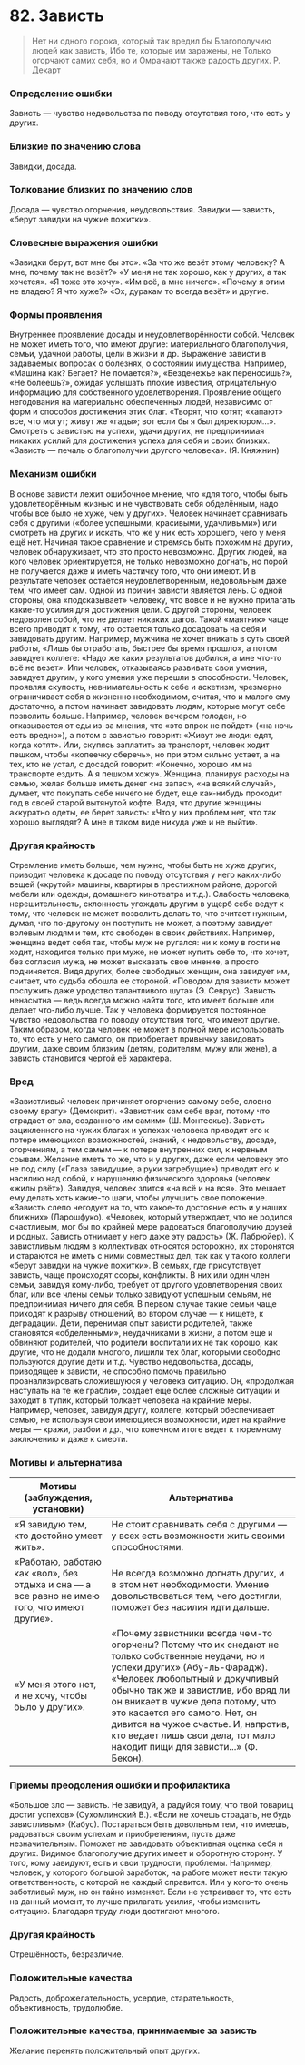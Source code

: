 # 82. Зависть

>Нет ни одного порока, который так вредил бы 
Благополучию людей как зависть, 
Ибо те, которые им заражены, не 
Только огорчают самих себя, но и 
Омрачают также радость других.
Р. Декарт

### Определение ошибки
Зависть — чувство недовольства по поводу отсутствия того, что есть у других.

### Близкие по значению слова
Завидки, досада.

### Толкование близких по значению слов
Досада — чувство огорчения, неудовольствия.
Завидки — зависть, «берут завидки на чужие пожитки».

### Словесные выражения ошибки
«Завидки берут, вот мне бы это».
«За что же везёт этому человеку? А мне, почему так не везёт?»
«У меня не так хорошо, как у других, а так хочется».
«Я тоже это хочу».
«Им всё, а мне ничего».
«Почему я этим не владею? Я что хуже?» «Эх, дуракам то всегда везёт» и другие.

### Формы проявления
Внутреннее проявление досады и неудовлетворённости собой. Человек не может иметь того, что имеют другие: материального благополучия, семьи, удачной работы, цели в жизни и др.
Выражение зависти в задаваемых вопросах о болезнях, о состоянии имущества. Например, «Машина как? Бегает? Не ломается?», «Безденежье как переносишь?», «Не болеешь?», ожидая услышать плохие известия, отрицательную информацию для собственного удовлетворения.
Проявление общего негодования на материально обеспеченных людей, независимо от форм и способов достижения этих благ. «Творят, что хотят; «хапают» все, что могут; живут же «гады»; вот если бы я был директором...».
Смотреть с завистью на успехи, удачи других, не предпринимая никаких усилий для достижения успеха для себя и своих близких. «Зависть — печаль о благополучии другого человека». (Я. Княжнин)

### Механизм ошибки
В основе зависти лежит ошибочное мнение, что «для того, чтобы быть удовлетворённым жизнью и не чувствовать себя обделённым, надо чтобы все было не хуже, чем у других». Человек начинает сравнивать себя с другими («более успешными, красивыми, удачливыми») или смотреть на других и искать, что же у них есть хорошего, чего у меня ещё нет.
Начиная такое сравнение и стремясь быть похожим на других, человек обнаруживает, что это просто невозможно. Других людей, на кого человек ориентируется, не только невозможно догнать, но порой не получается даже и иметь частичку того, что они имеют. И в результате человек остаётся неудовлетворенным, недовольным даже тем, что имеет сам.
Одной из причин зависти является лень. С одной стороны, она «подсказывает» человеку, что вовсе и не нужно прилагать какие-то усилия для достижения цели. С другой стороны, человек недоволен собой, что не делает никаких шагов. Такой «маятник» чаще всего приводит к тому, что остается только досадовать на себя и завидовать другим. Например, мужчина не хочет вникать в суть своей работы, «Лишь бы отработать, быстрее бы время прошло», а потом завидует коллеге: «Надо же каких результатов добился, а мне что-то всё не везет». Или человек, отказываясь развивать свои умения, завидует другим, у кого умения уже перешли в способности.
Человек, проявляя скупость, невнимательность к себе и аскетизм, чрезмерно ограничивает себя в жизненно необходимом, считая, что и малого ему достаточно, а потом начинает завидовать людям, которые могут себе позволить больше. Например, человек вечером голоден, но отказывается от еды из-за мнения, что «это впрок не пойдет» («на ночь есть вредно»), а потом с завистью говорит: «Живут же люди: едят, когда хотят». Или, скупясь заплатить за транспорт, человек ходит пешком, чтобы «копеечку сберечь», но при этом сильно устает, а на тех, кто не устал, с досадой говорит: «Конечно, хорошо им на транспорте ездить. А я пешком хожу». Женщина, планируя расходы на семью, желая больше иметь денег «на запас», «на всякий случай», думает, что покупать себе ничего не будет, еще как-нибудь проходит год в своей старой вытянутой кофте. Видя, что другие женщины аккуратно одеты, ее берет зависть: «Что у них проблем нет, что так хорошо выглядят? А мне в таком виде никуда уже и не выйти».

### Другая крайность 
Cтремление иметь больше, чем нужно, чтобы быть не хуже других, приводит человека к досаде по поводу отсутствия у него каких-либо вещей («крутой» машины, квартиры в престижном районе, дорогой мебели или одежды, домашнего кинотеатра и т.д.).
Слабость человека, нерешительность, склонность угождать другим в ущерб себе ведут к тому, что человек не может позволить делать то, что считает нужным, думая, что по-другому он поступить не может, а поэтому завидует волевым людям и тем, кто свободен в своих действиях. Например, женщина ведет себя так, чтобы муж не ругался: ни к кому в гости не ходит, находится только при муже, не может купить себе то, что хочет, без согласия мужа, не может высказать свое мнение, а просто подчиняется. Видя других, более свободных женщин, она завидует им, считает, что судьба обошла ее стороной.
«Поводом для зависти может послужить даже уродство талантливого шута» (Э. Севрус). Зависть ненасытна — ведь всегда можно найти того, кто имеет больше или делает что-либо лучше. Так у человека формируется постоянное чувство недовольства по поводу отсутствия того, что имеют другие. Таким образом, когда человек не может в полной мере использовать то, что есть у него самого, он приобретает привычку завидовать другим, даже своим близким (детям, родителям, мужу или жене), а зависть становится чертой её характера.

### Вред
«Завистливый человек причиняет огорчение самому себе, словно своему врагу» (Демокрит). «Завистник сам себе враг, потому что страдает от зла, созданного им самим» (Ш. Монтескье).
Зависть зацикленного на чужих благах и успехах человека приводит его к потере имеющихся возможностей, знаний, к недовольству, досаде, огорчениям, а тем самым — к потере внутренних сил, к нервным срывам.
Желание иметь то же, что и у других, даже если человеку это не под силу («Глаза завидущие, а руки загребущие») приводит его к насилию над собой, к нарушению физического здоровья (человек «жилы рвёт»).
Завидуя, человек злится «на всё и на вся». Это мешает ему делать хоть какие-то шаги, чтобы улучшить свое положение. «Зависть слепо негодует на то, что какое-то достояние есть и у наших ближних» (Ларошфуко).
«Человек, который утверждает, что не родился счастливым, мог бы по крайней мере радоваться благополучию друзей и родных. Зависть отнимает у него даже эту радость» (Ж. Лабрюйер).
К завистливым людям в коллективах относятся осторожно, их сторонятся и стараются не иметь с ними совместных дел, так как у такого коллеги «берут завидки на чужие пожитки».
В семьях, где присутствует зависть, чаще происходят ссоры, конфликты. В них или один член семьи, завидуя кому-либо, требует от другого удовлетворения своих благ, или все члены семьи только завидуют успешным семьям, не предпринимая ничего для себя. В первом случае такие семьи чаще приходят к разрыву отношений, во втором случае — к нищете, к деградации.
Дети, перенимая опыт зависти родителей, также становятся «обделенными», неудачниками в жизни, а потом еще и обвиняют родителей, что родители воспитали их не так хорошо, как другие, что не додали многого, лишили тех благ, которыми свободно пользуются другие дети и т.д.
Чувство недовольства, досады, приводящее к зависти, не способно помочь правильно проанализировать сложившуюся у человека ситуацию. Он, «продолжая наступать на те же грабли», создает еще более сложные ситуации и заходит в тупик, который толкает человека на крайние меры. Например, человек, завидуя другу, коллеге, который обеспечивает семью, не используя свои имеющиеся возможности, идет на крайние меры — кражи, разбои и др., что конечном итоге ведет к тюремному заключению и даже к смерти.

### Мотивы и альтернатива
Мотивы (заблуждения, установки) | Альтернатива
---| ---
«Я завидую тем, кто достойно умеет жить».	| Не стоит сравнивать себя с другими — у всех есть возможности жить своими способностями.
«Работаю, работаю как «вол», без отдыха и сна — а все равно не имею того, что имеют другие».	| Не всегда возможно догнать других, и в этом нет необходимости. Умение довольствоваться тем, чего достигли, поможет без насилия идти дальше.
«У меня этого нет, и не хочу, чтобы было у других».	| «Почему завистники всегда чем-то огорчены? Потому что их снедают не только собственные неудачи, но и успехи других» (Абу-ль-Фарадж). «Человек любопытный и докучливый обычно так же и завистлив, ибо вряд ли он вникает в чужие дела потому, что это касается его самого. Нет, он дивится на чужое счастье. И, напротив, кто ведает лишь свои дела, тот мало находит пищи для зависти...» (Ф. Бекон).

### Приемы преодоления ошибки и профилактика
«Большое зло — зависть. Не завидуй, а радуйся тому, что твой товарищ достиг успехов» (Сухомлинский В.).
«Если не хочешь страдать, не будь завистливым» (Кабус).
Постараться быть довольным тем, что имеешь, радоваться своим успехам и приобретениям, пусть даже незначительным.
Поможет не завидовать объективная оценка себя и других. Видимое благополучие других имеет и оборотную сторону. У того, кому завидуют, есть и свои трудности, проблемы. Например, человек, у которого большой заработок, на работе может нести такую ответственность, с которой не каждый справится. Или у кого-то очень заботливый муж, но он тайно изменяет.
Если не устраивает то, что есть на данный момент, то лучше прилагать усилия, чтобы изменить ситуацию. Благодаря труду люди достигают многого.

### Другая крайность
Отрешённость, безразличие.

### Положительные качества
Радость, доброжелательность, усердие, старательность, объективность, трудолюбие.

### Положительные качества, принимаемые за зависть
Желание перенять положительный опыт других.